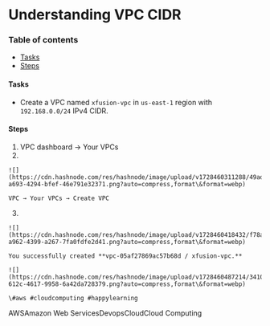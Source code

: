 # Understanding VPC CIDR

### Table of contents

* [Tasks](broken-reference)
* [Steps](broken-reference)

#### Tasks <a href="#heading-tasks" id="heading-tasks"></a>

* Create a VPC named `xfusion-vpc` in `us-east-1` region with `192.168.0.0/24` IPv4 CIDR.

#### Steps <a href="#heading-steps" id="heading-steps"></a>

1. VPC dashboard → Your VPCs
2.

    ![](https://cdn.hashnode.com/res/hashnode/image/upload/v1728460311288/49add539-a693-4294-bfef-46e791e32371.png?auto=compress,format\&format=webp)

    VPC → Your VPCs → Create VPC
3.

    ![](https://cdn.hashnode.com/res/hashnode/image/upload/v1728460418432/f78aa1c4-a962-4399-a267-7fa0fdfe2d41.png?auto=compress,format\&format=webp)

    You successfully created **vpc-05af27869ac57b68d / xfusion-vpc.**

    ![](https://cdn.hashnode.com/res/hashnode/image/upload/v1728460487214/34107db0-612c-4617-9958-6a42da728379.png?auto=compress,format\&format=webp)

    \#aws #cloudcomputing #happylearning

AWSAmazon Web ServicesDevopsCloudCloud Computing
